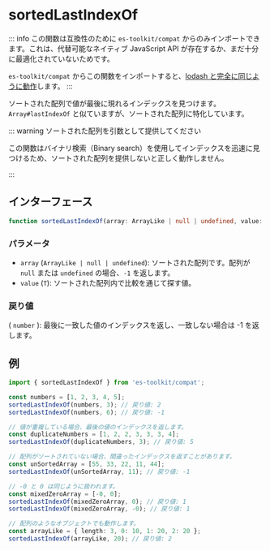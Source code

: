 # sortedLastIndexOf

::: info
この関数は互換性のために `es-toolkit/compat` からのみインポートできます。これは、代替可能なネイティブ JavaScript API が存在するか、まだ十分に最適化されていないためです。

`es-toolkit/compat` からこの関数をインポートすると、[lodash と完全に同じように動作](../../../compatibility.md)します。
:::

ソートされた配列で値が最後に現れるインデックスを見つけます。 `Array#lastIndexOf` と似ていますが、ソートされた配列に特化しています。

::: warning ソートされた配列を引数として提供してください

この関数はバイナリ検索（Binary search）を使用してインデックスを迅速に見つけるため、ソートされた配列を提供しないと正しく動作しません。

:::

## インターフェース

```typescript
function sortedLastIndexOf(array: ArrayLike | null | undefined, value: T): number;
```

### パラメータ

- `array` (`ArrayLike | null | undefined`): ソートされた配列です。配列が `null` または `undefined` の場合、`-1` を返します。
- `value` (`T`): ソートされた配列内で比較を通じて探す値。

### 戻り値

( `number` ): 最後に一致した値のインデックスを返し、一致しない場合は -1 を返します。

## 例

```typescript
import { sortedLastIndexOf } from 'es-toolkit/compat';

const numbers = [1, 2, 3, 4, 5];
sortedLastIndexOf(numbers, 3); // 戻り値: 2
sortedLastIndexOf(numbers, 6); // 戻り値: -1

// 値が重複している場合、最後の値のインデックスを返します。
const duplicateNumbers = [1, 2, 2, 3, 3, 3, 4];
sortedLastIndexOf(duplicateNumbers, 3); // 戻り値: 5

// 配列がソートされていない場合、間違ったインデックスを返すことがあります。
const unSortedArray = [55, 33, 22, 11, 44];
sortedLastIndexOf(unSortedArray, 11); // 戻り値: -1

// -0 と 0 は同じように扱われます。
const mixedZeroArray = [-0, 0];
sortedLastIndexOf(mixedZeroArray, 0); // 戻り値: 1
sortedLastIndexOf(mixedZeroArray, -0); // 戻り値: 1

// 配列のようなオブジェクトでも動作します。
const arrayLike = { length: 3, 0: 10, 1: 20, 2: 20 };
sortedLastIndexOf(arrayLike, 20); // 戻り値: 2
```
